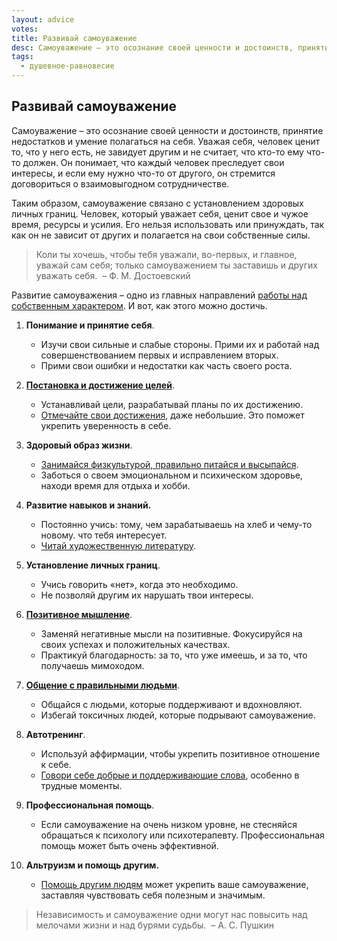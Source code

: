 ```yaml
---
layout: advice
votes:
title: Развивай самоуважение
desc: Самоуважение – это осознание своей ценности и достоинств, принятие недостатков и умение полагаться на себя. Уважая себя, человек ценит то, что у него есть, не завидует другим и не считает, что кто-то ему что-то должен. Он понимает, что каждый человек преследует свои интересы, и если ему нужно что-то от другого, он стремится договориться о взаимовыгодном сотрудничестве.
tags:
  - душевное-равновесие
---
```


## Развивай самоуважение

Самоуважение – это осознание своей ценности и достоинств, принятие недостатков и умение полагаться на себя. Уважая себя, человек ценит то, что у него есть, не завидует другим и не считает, что кто-то ему что-то должен. Он понимает, что каждый человек преследует свои интересы, и если ему нужно что-то от другого, он стремится договориться о взаимовыгодном сотрудничестве.

Таким образом, самоуважение связано с установлением здоровых личных границ. Человек, который уважает себя, ценит свое и чужое время, ресурсы и усилия. Его нельзя использовать или принуждать, так как он не зависит от других и полагается на свои собственные силы.

> Коли ты хочешь, чтобы тебя уважали, во-первых, и главное, уважай сам себя; только самоуважением ты заставишь и других уважать себя.
> – Ф. М. Достоевский

Развитие самоуважения – одно из главных направлений [работы над собственным характером](improve-your-character). И вот, как этого можно достичь.

1. **Понимание и принятие себя**.
    - Изучи свои сильные и слабые стороны. Прими их и работай над совершенствованием первых и исправлением вторых.
    - Прими свои ошибки и недостатки как часть своего роста.

2. **[Постановка и достижение целей](to-do-gtd)**.
    - Устанавливай цели, разрабатывай планы по их достижению.
    - [Отмечайте свои достижения](celebrate-small-victories), даже небольшие. Это поможет укрепить уверенность в себе.

3. **Здоровый образ жизни**.
    - [Занимайся физкультурой, правильно питайся и высыпайся](eat-right-move-sleep).
    - Заботься о своем эмоциональном и психическом здоровье, находи время для отдыха и хобби.

4. **Развитие навыков и знаний.**
    - Постоянно учись: тому, чем зарабатываешь на хлеб и чему-то новому. что тебя интересует.
    - [Читай художественную литературу](good-habits).

5. **Установление личных границ**.
    - Учись говорить «нет», когда это необходимо.
    - Не позволяй другим их нарушать твои интересы.

6. **[Позитивное мышление](positive-thinking)**.
    - Заменяй негативные мысли на позитивные. Фокусируйся на своих успехах и положительных качествах.
    - Практикуй благодарность: за то, что уже имеешь, и за то, что получаешь мимоходом.

7. **[Общение с правильными людьми](loved-ones-and-more-successful)**.
    - Общайся с людьми, которые поддерживают и вдохновляют.
    - Избегай токсичных людей, которые подрывают самоуважение.

8. **Автотренинг**.
    - Используй аффирмации, чтобы укрепить позитивное отношение к себе.
    - [Говори себе добрые и поддерживающие слова](be-your-own-best-friend), особенно в трудные моменты.

9. **Профессиональная помощь**.
    - Если самоуважение на очень низком уровне, не стесняйся обращаться к психологу или психотерапевту. Профессиональная помощь может быть очень эффективной.

10. **Альтруизм и помощь другим.**
    - [Помощь другим людям](do-good) может укрепить ваше самоуважение, заставляя чувствовать себя полезным и значимым.

> Независимость и самоуважение одни могут нас повысить над мелочами жизни и над бурями судьбы.
> – А. С. Пушкин
